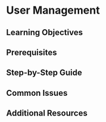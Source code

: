 # User Management

## Learning Objectives

## Prerequisites

## Step-by-Step Guide

## Common Issues

## Additional Resources
